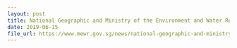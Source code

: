 ```yaml
---
layout: post
title: National Geographic and Ministry of the Environment and Water Resources collaborate to encourage Singaporeans to #RecycleRight
date: 2019-06-15
file_url: https://www.mewr.gov.sg/news/national-geographic-and-ministry-of-the-environment-and-water-resources-collaborate-to-encourage-singaporeans-to-recycleright
---
```

